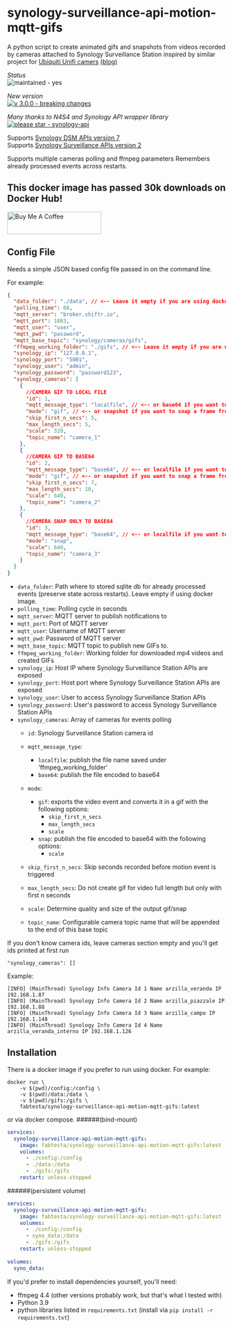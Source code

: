 # synology-surveillance-api-motion-mqtt-gifs
A python script to create animated gifs and snapshots from videos recorded by cameras attached to Synology Surveillance Station inspired by similar project for [Ubiquiti Unifi camers](https://github.com/selfhostedhome/unifi-video-gif-mqtt) [(blog)](https://selfhostedhome.com/unifi-video-motion-detection-gif-notifications)

_Status_\
![maintained - yes](https://img.shields.io/badge/maintained-yes-blue)

_New version_\
[![v 3.0.0 - breaking changes](https://img.shields.io/badge/v_3.0.0-breaking_changes-important)](https://github.com/N4S4/synology-api)

_Many thanks to N4S4 and Synology API wrapper library_\
[![please star - synology-api](https://img.shields.io/badge/please_star-synology--api-2ea44f)](https://github.com/N4S4/synology-api)

Supports [Synology DSM APIs version 7](https://global.download.synology.com/download/Document/Software/DeveloperGuide/Os/DSM/All/enu/DSM_Login_Web_API_Guide_enu.pdf)\
Supports [Synology Surveillance APIs version 2](https://global.download.synology.com/download/Document/Software/DeveloperGuide/Package/SurveillanceStation/All/enu/Surveillance_Station_Web_API.pdf)

Supports multiple cameras polling and ffmpeg parameters
Remembers already processed events across restarts.


## This docker image has passed 30k downloads on Docker Hub!
<a href="https://www.buymeacoffee.com/fabtesta" target="_blank"><img src="https://cdn.buymeacoffee.com/buttons/lato-blue.png" alt="Buy Me A Coffee" style="height: 51px !important;width: 217px !important;" ></a>

## Config File

Needs a simple JSON based config file passed in on the command line.

For example:

```json
{
  "data_folder": "./data", // <-- Leave it empty if you are using docker image or set the bind mount to volume /data
  "polling_time": 60,
  "mqtt_server": "broker.shiftr.io",
  "mqtt_port": 1883,
  "mqtt_user": "user",
  "mqtt_pwd": "password",
  "mqtt_base_topic": "synology/cameras/gifs",
  "ffmpeg_working_folder": "./gifs", // <-- Leave it empty if you are using docker image or set the bind mount to volume /gifs
  "synology_ip": "127.0.0.1",
  "synology_port": "5001",
  "synology_user": "admin",
  "synology_password": "password123",
  "synology_cameras": [
    {
      //CAMERA GIF TO LOCAL FILE
      "id": 1,
      "mqtt_message_type": "localfile", // <-- or base64 if you want to publish the file encode to base64
      "mode": "gif", // <-- or snapshot if you want to snap a frame from the motion event
      "skip_first_n_secs": 5,
      "max_length_secs": 5,
      "scale": 320,
      "topic_name": "camera_1"
    },
    {
      //CAMERA GIF TO BASE64
      "id": 2,
      "mqtt_message_type": "base64", // <-- or localfile if you want to publish the file name saved under 'ffmpeg_working_folder'
      "mode": "gif", // <-- or snapshot if you want to snap a frame from the motion event
      "skip_first_n_secs": 7,
      "max_length_secs": 10,
      "scale": 640,
      "topic_name": "camera_2"
    },
    {
      //CAMERA SNAP ONLY TO BASE64
      "id": 3,
      "mqtt_message_type": "base64", // <-- or localfile if you want to publish the file name saved under 'ffmpeg_working_folder'
      "mode": "snap",
      "scale": 640,
      "topic_name": "camera_3"
    }
  ]
}

```
* `data_folder`: Path where to stored sqlite db for already processed events (preserve state across restarts). Leave empty if using docker image.
* `polling_time`: Polling cycle in seconds
* `mqtt_server`: MQTT server to publish notifications to
* `mqtt_port`: Port of MQTT server
* `mqtt_user`: Username of MQTT server
* `mqtt_pwd`: Password of MQTT server
* `mqtt_base_topic`: MQTT topic to publish new GIFs to.
* `ffmpeg_working_folder`: Working folder for downloaded mp4 videos and created GIFs
* `synology_ip`: Host IP where Synology Surveillance Station APIs are exposed
* `synology_port`: Host port where Synology Surveillance Station APIs are exposed
* `synology_user`: User to access Synology Surveillance Station APIs
* `synology_password`: User's password to access Synology Surveillance Station APIs
* `synology_cameras`: Array of cameras for events polling
    * `id`: Synology Surveillance Station camera id
    * `mqtt_message_type`:
      * `localfile`: publish the file name saved under 'ffmpeg_working_folder'
      * `base64`: publish the file encoded to base64
      
    * `mode`:
      * `gif`: exports the video event and converts it in a gif with the following options:
        * `skip_first_n_secs`
        * `max_length_secs`
        * `scale`
      * `snap`: publish the file encoded to base64 with the following options:
        * `scale`
    * `skip_first_n_secs`: Skip seconds recorded before motion event is triggered
    * `max_length_secs`: Do not create gif for video full length but only with first n seconds
    * `scale`: Determine quality and size of the output gif/snap
    * `topic_name`: Configurable camera topic name that will be appended to the end of this base topic

If you don't know camera ids, leave cameras section empty and you'll get ids printed at first run
```
"synology_cameras": []
```
Example:
```
[INFO] (MainThread) Synology Info Camera Id 1 Name arzilla_veranda IP 192.168.1.87
[INFO] (MainThread) Synology Info Camera Id 2 Name arzilla_piazzale IP 192.168.1.88
[INFO] (MainThread) Synology Info Camera Id 3 Name arzilla_campo IP 192.168.1.148
[INFO] (MainThread) Synology Info Camera Id 4 Name arzilla_veranda_interno IP 192.168.1.126
```

## Installation

There is a docker image if you prefer to run using docker. For example:

```shell
docker run \
    -v $(pwd)/config:/config \
    -v $(pwd)/data:/data \
    -v $(pwd)/gifs:/gifs \
    fabtesta/synology-surveillance-api-motion-mqtt-gifs:latest
```

or via docker compose.
######(bind-mount)
```yaml
services:
  synology-surveillance-api-motion-mqtt-gifs:
    image: fabtesta/synology-surveillance-api-motion-mqtt-gifs:latest
    volumes:
      - ./config:/config
      - ./data:/data
      - ./gifs:/gifs
    restart: unless-stopped
```
######(persistent volume)
```yaml - 
services:
  synology-surveillance-api-motion-mqtt-gifs:
    image: fabtesta/synology-surveillance-api-motion-mqtt-gifs:latest
    volumes:
      - ./config:/config
      - syno_data:/data
      - ./gifs:/gifs
    restart: unless-stopped
    
volumes:
  syno_data:
```

If you'd prefer to install dependencies yourself, you'll need:

* ffmpeg 4.4 (other versions probably work, but that's what I tested with)
* Python 3.9
* python libraries listed in `requirements.txt` (install via `pip install -r requirements.txt`)